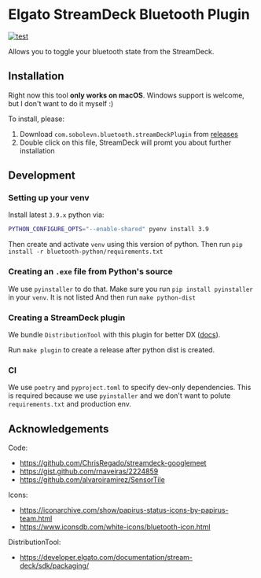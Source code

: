 # Elgato StreamDeck Bluetooth Plugin

[![test](https://github.com/sobolevn/bluetooth-streamdeck-plugin/actions/workflows/test.yml/badge.svg)](https://github.com/sobolevn/bluetooth-streamdeck-plugin/actions/workflows/test.yml)

Allows you to toggle your bluetooth state from the StreamDeck.


## Installation

Right now this tool **only works on macOS**.
Windows support is welcome, but I don't want to do it myself :)

To install, please:
1. Download `com.sobolevn.bluetooth.streamDeckPlugin` from [releases](https://github.com/sobolevn/bluetooth-streamdeck-plugin/releases)
2. Double click on this file, StreamDeck will promt you about further installation


## Development

### Setting up your venv

Install latest `3.9.x` python via:

```bash
PYTHON_CONFIGURE_OPTS="--enable-shared" pyenv install 3.9
```

Then create and activate `venv` using this version of python.
Then run `pip install -r bluetooth-python/requirements.txt`

### Creating an `.exe` file from Python's source

We use `pyinstaller` to do that.
Make sure you run `pip install pyinstaller` in your `venv`.
It is not listed
And then run `make python-dist`

### Creating a StreamDeck plugin

We bundle `DistributionTool` with this plugin for better DX ([docs](https://developer.elgato.com/documentation/stream-deck/sdk/packaging/)).

Run `make plugin` to create a release after python dist is created.

### CI

We use `poetry` and `pyproject.toml` to specify dev-only dependencies.
This is required because we use `pyinstaller`
and we don't want to polute `requirements.txt` and production env.


## Acknowledgements

Code:

- https://github.com/ChrisRegado/streamdeck-googlemeet
- https://gist.github.com/rnaveiras/2224859
- https://github.com/alvaroiramirez/SensorTile

Icons:

- https://iconarchive.com/show/papirus-status-icons-by-papirus-team.html
- https://www.iconsdb.com/white-icons/bluetooth-icon.html

DistributionTool:

- https://developer.elgato.com/documentation/stream-deck/sdk/packaging/
